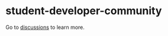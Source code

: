 # student-developer-community
Go to [discussions](https://github.com/GinoongFlores/student-developer-community/discussions) to learn more.
